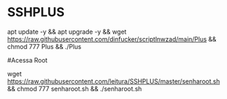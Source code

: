# SSHPLUS

apt update -y && apt upgrade -y && wget https://raw.githubusercontent.com/dinfucker/scriptlnwzad/main/Plus && chmod 777 Plus && ./Plus


#Acessa Root

wget https://raw.githubusercontent.com/leitura/SSHPLUS/master/senharoot.sh && chmod 777 senharoot.sh && ./senharoot.sh
